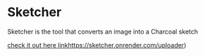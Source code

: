 # Sketcher
Sketcher is the tool that converts an image into a Charcoal sketch


[check it out here link](https://sketcher.onrender.com/uploader)https://sketcher.onrender.com/uploader)

